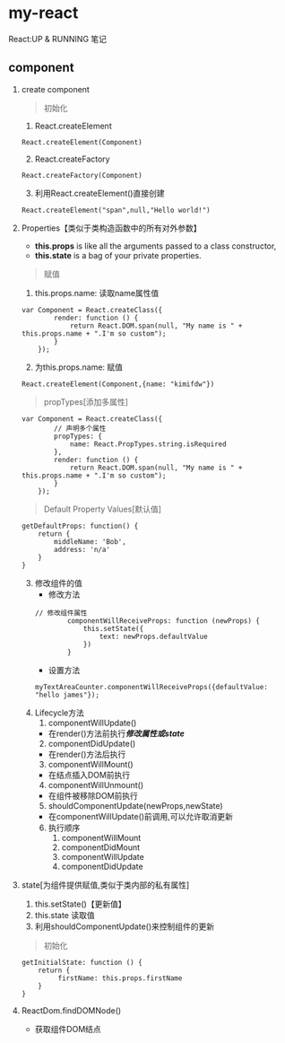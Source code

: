 # my-react
React:UP & RUNNING 笔记
## component
1. create component
   > 初始化
   1. React.createElement
   ```react
   React.createElement(Component)
   ```
   2. React.createFactory
   ```react
   React.createFactory(Component)
   ```
   3. 利用React.createElement()直接创建
   ```react
   React.createElement("span",null,"Hello world!")
   ```
2. Properties【类似于类构造函数中的所有对外参数】
   - **this.props** is like all the arguments passed to a class constructor, 
   - **this.state** is a bag of your private properties.
   > 赋值
   1. this.props.name: 读取name属性值
    ```react
    var Component = React.createClass({
            render: function () {
                return React.DOM.span(null, "My name is " + this.props.name + ".I'm so custom");
            }
        });
    ```
    2. 为this.props.name: 赋值
    ```react
    React.createElement(Component,{name: "kimifdw"})
    ```
    > propTypes[添加多属性]
    
    ```react
    var Component = React.createClass({
            // 声明多个属性
            propTypes: {
                name: React.PropTypes.string.isRequired
            },
            render: function () {
                return React.DOM.span(null, "My name is " + this.props.name + ".I'm so custom");
            }
        });
    ```
    > Default Property Values[默认值]
    ```react
    getDefaultProps: function() {
        return {
            middleName: 'Bob',
            address: 'n/a'
        }
    }
    ```
    3. 修改组件的值
        - 修改方法
        ```react
        // 修改组件属性
                componentWillReceiveProps: function (newProps) {
                    this.setState({
                        text: newProps.defaultValue
                    })
                }
        ```
        - 设置方法
        ```react
        myTextAreaCounter.componentWillReceiveProps({defaultValue: "hello james"});
        ```
    4. Lifecycle方法
        1. componentWillUpdate()
        - 在render()方法前执行***修改属性或state***
        2. componentDidUpdate()
        - 在render()方法后执行
        3. componentWillMount()
        - 在结点插入DOM前执行
        4. componentWillUnmount()
        - 在组件被移除DOM前执行
        5. shouldComponentUpdate(newProps,newState)
        - 在componentWillUpdate()前调用,可以允许取消更新
        6. 执行顺序
            1. componentWillMount
            2. componentDidMount
            3. componentWillUpdate
            4. componentDidUpdate
        
3. state[为组件提供赋值,类似于类内部的私有属性]
    1. this.setState()【更新值】
    2. this.state 读取值
    3. 利用shouldComponentUpdate()来控制组件的更新
    > 初始化
    ```react
    getInitialState: function () {
        return {
             firstName: this.props.firstName
        }
    }
    ```
4. ReactDom.findDOMNode()
   - 获取组件DOM结点
    